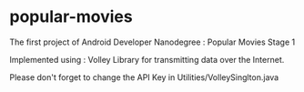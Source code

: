 # popular-movies
The first project of Android Developer Nanodegree : Popular Movies Stage 1


Implemented using :
Volley Library for transmitting data over the Internet.


Please don't forget to change the API Key in Utilities/VolleySinglton.java

